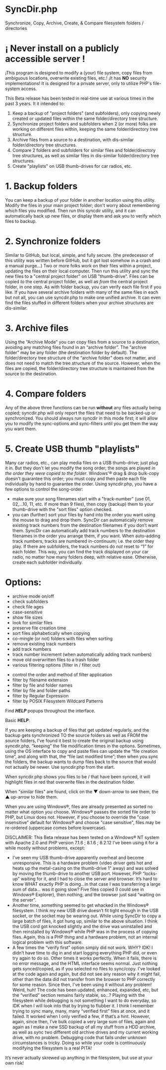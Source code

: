# SyncDir.php
Synchronize, Copy, Archive, Create, &amp; Compare filesystem folders / directories

# ¡ **Never** install on a publicly accessible server !
¡This program is designed to modify a (your) file system, copy files from ambiguous locations, overwrite existing files, etc.!
¡It has **NO** security implementations!
It is designed for a private server, only to utilize PHP's file-system access.

This Beta release has been tested in real-time use at various times in the past 3 years.
It it intended to:
1. Keep a backup of "project folders" (and subfolders), only copying newly created or updated files within the same folder/directory tree structure.
2. Synchronize project folders and subfolders when 2 (or more) folks are working on different files within, keeping the same folder/directory tree structure.
3. Archive files from a source to a destination, with dis-similar folder/directory tree structures.
4. Compare 2 folders and subfolders for similar files and folder/directory tree structures,
		as well as similar files in dis-similar folder/directory tree structures.
5. Create "playlists" on USB thumb-drives for car radios, etc.

# 1. Backup folders
You can keep a backup of your folder in another location using this utility.
Modify the files in your main project folder; don't worry about remembering *which* files you modified.
Then run this syncdir utility, and it can automatically back up new files, or display them and ask you to verify which files to backup.

# 2. Synchronize folders
Similar to GitHub, but local, simple, and fully secure.
(the predecessor of this utility was written before GitHub, but it got lost somehow in a crash and a manual purge…)
Two or more folks work on their files within a project, updating the files on their local computer.
Then run this utility and sync the new files to a "central project folder" on USB "thumb-drive".
Files can be copied *to* the central project folder, as well as *from* the central project folder, in one step.
As with folder backup, you can verify each file first if you like.
If you have several archive folders with many of the same files in each but not all,
you can use syncdir.php to make one unified archive.
It can even find the files stuffed in different folders when your archive structures are dis-similar.

# 3. Archive files
Using the “Archive Mode” you can copy files from a source to a destination, avoiding any matching files found in an “archive folder”.
The “archive folder” may be any folder (the destination folder by default).
The folder/directory tree structure of the “archive folder” does not matter, and does not need to match the tree structure of the source.
However, when the files are copied, the folder/directory tree structure is maintained from the source to the destination.

# 4. Compare folders
Any of the above three functions can be run **without** any files actually being copied;
syncdir.php will only report the files that need to be backed-up or synchronized.
You should always run syncdir in this mode first;
it will allow you to modify the sync-options and sync-filters until you get them the way you want them.

# 5. Create USB thumb "playlists"
Many car radios, etc., can play media files on a USB thumb-drive; just plug it in.
But they don't let you modify the song order; the songs are played *in the order they were copied to the folder*.
Windows'® drag & drop bulk-copy doesn't guarantee this order; you must copy and then paste each file individually by hand to guarantee the order.
Using syncdir.php, you have a few options to control the song-order:
- make sure your song filenames start with a "track-number" (use 01, 02,...10, 11, etc. if more than 9 files),
then copy (backup) them to your thumb-drive with the "sort files" option checked.
- you can (further) sort your files by hand into the order you want using the mouse to drag and drop them.
SyncDir can automatically remove existing track numbers from the destination filenames if you don’t want them.
SyncDir can automatically add track numbers to the destination filenames in the order you arrange them, if you want.
When auto-adding track numbers, tracks are numbered in-continuum; i.e. the order they play.
If there are subfolders, the track numbers do *not* reset to “1” for each folder.
This way, you can find the track displayed on your car radio, no matter how many folders deep, with relative ease.
Otherwise, create each subfolder individually.

# Options:
- archive mode on/off
- check subfolders
- check file ages
- case-sensitive
- show file sizes
- look for similar files
- preserve file creation time
- sort files alphabetically when copying
- co-mingle (or not) folders with files when sorting
- remove existing track numbers
- add track numbers
- track number increment (when automatically adding track numbers)
- move old overwritten files to a trash folder
- various filtering options (filter in / filter out)
* control the order and method of filter application
* filter by filename extension
* filter by file and folder names
* filter by file and folder paths
* filter by Regular Expression
* filter by POSIX Filesystem Wildcard Patterns

Find ***HELP*** popups throughout the interface.

Basic **HELP**:

If you are keeping a backup of files that get updated regularly, and the backup gets synchronized TO the source folders as well as FROM the source folders,
I’ve found it best to create the original backup using syncdir.php, “keeping” the file modification times in the options.
Sometimes, using the OS interface to copy and paste files can update the “file creation time”, and along with that, the “file last modified time”;
then when you sync the folders, the backup wants to dump files back to the source that would not actually be newer.
Use syncdir.php from the start.

When syncdir.php shows you files to be / that have been synced, it will highlight files in red that overwrite files in the destination folder.

When "similar files" are found, click on the ▼ down-arrow to see them, the ▲ up-arrow to hide them.

When you are using Windows®, files are already presented as sorted no matter what option you choose.
Windows® passes the sorted file order to PHP, but Linux does not.
However, if you choose to override the "case insensitive" default for Windows® and choose "case sensitive",
files may be re-ordered (uppercase comes before lowercase).

DISCLAIMER:
This Beta release has been tested on a Windows® NT system with Apache 2.0 and PHP version 7.1.6 ; 8.1.6 ; 8.2.12
I’ve been using it for a while mostly without problems, except:
* I’ve seen my USB thumb-drive apparently overheat and become unresponsive.
 This is a hardware problem (video driver gets hot and heats up the metal-casing on the thumb-drive 1" away)
 and was solved by moving the thumb-drive to another USB port.
 However, PHP “locks-up” waiting for it, and I had to close the server and browser.
 It’s hard to know WHAT exactly PHP is doing…in that case I was transferring a large sum of data…
 was it going slow?  Five files copied (I could see in Windows® Explorer), then nothing,
 and the browser just said “waiting on the server”.
* Another time, something seemed to get whacked in the Windows® filesystem.
 I think my new USB drive doesn’t fit tight enough in the USB socket, or the socket may be wearing out.
 While using SyncDir to copy a large batch of files, it got hung up, similar to the above situation.
 I think the USB cord got knocked slightly and the drive was uninstalled and then reinstalled by Windows®
 while PHP was in the process of copying files.
 Again, this is a PHP thing and a hardware problem, not an internal logical problem with this software.
* A few times the “verify first” option simply did not work.  WHY?  IDK!
 I didn’t have time to dig in and start logging everything PHP did, or even try again to do so.
 Other times it works perfectly.  When it fails, there is no error message,
 and the HTML interface seems normal.
 Just nothing gets synced/copied, as if you selected no files to sync/copy.
 I've looked at the code again and again, but did not see any reason why it might fail,
 other than the data did not transfer from the browser to PHP correctly for some reason.
 Since then, I've been using it without any problem!  Weird, huh!
 The code has been updated, enhanced, expanded, etc, but the “verified” section remains fairly stable, so...?
 Playing with the filesystem while debugging is not something I want to do everyday,
 so IDK when I will look into that by trying to flubber it.
 I think I remember trying to sync many, many, many “verified first” files at once, and it failed.
 It worked when I only verified a few, if that’s a hint.
 However, again, since then, I’ve bulk copied a very large sum of files,
 again and again as I make a new SSD backup of all my stuff from a HDD archive,
 as well as sync two different old archive drives and my current working drive, with no problem.
 Debugging code that fails under unknown circumstances is tricky.
 Doing so while your code is continuously modifying the filesystem is a real PITA!

It’s never actually skrewed up anything in the filesystem, but use at your own risk!
